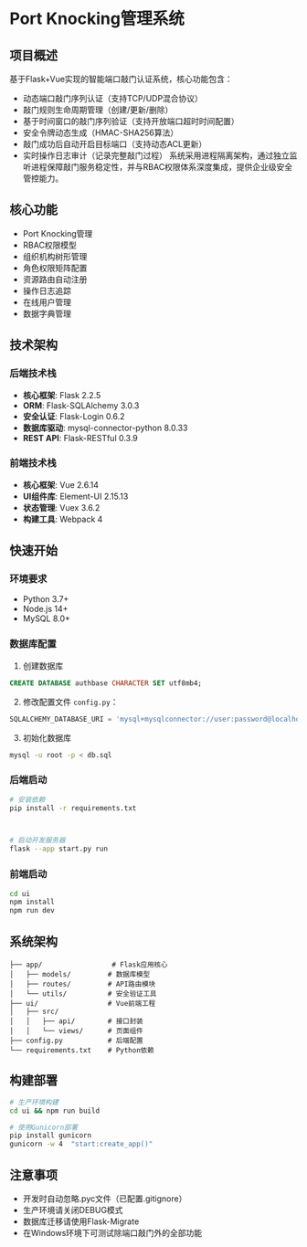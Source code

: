 # Port Knocking管理系统

## 项目概述
基于Flask+Vue实现的智能端口敲门认证系统，核心功能包含：
- 动态端口敲门序列认证（支持TCP/UDP混合协议）
- 敲门规则生命周期管理（创建/更新/删除）
- 基于时间窗口的敲门序列验证（支持开放端口超时时间配置）
- 安全令牌动态生成（HMAC-SHA256算法）
- 敲门成功后自动开启目标端口（支持动态ACL更新）
- 实时操作日志审计（记录完整敲门过程）
系统采用进程隔离架构，通过独立监听进程保障敲门服务稳定性，并与RBAC权限体系深度集成，提供企业级安全管控能力。

## 核心功能
- Port Knocking管理
- RBAC权限模型
- 组织机构树形管理
- 角色权限矩阵配置
- 资源路由自动注册
- 操作日志追踪
- 在线用户管理
- 数据字典管理

## 技术架构
### 后端技术栈
- **核心框架**: Flask 2.2.5
- **ORM**: Flask-SQLAlchemy 3.0.3
- **安全认证**: Flask-Login 0.6.2
- **数据库驱动**: mysql-connector-python 8.0.33
- **REST API**: Flask-RESTful 0.3.9

### 前端技术栈
- **核心框架**: Vue 2.6.14
- **UI组件库**: Element-UI 2.15.13
- **状态管理**: Vuex 3.6.2
- **构建工具**: Webpack 4

## 快速开始

### 环境要求
- Python 3.7+
- Node.js 14+
- MySQL 8.0+

### 数据库配置
1. 创建数据库
```sql
CREATE DATABASE authbase CHARACTER SET utf8mb4;
```
2. 修改配置文件 `config.py`：
```python
SQLALCHEMY_DATABASE_URI = 'mysql+mysqlconnector://user:password@localhost:3306/authbase'
```
3. 初始化数据库
```bash
mysql -u root -p < db.sql
```


### 后端启动
```bash
# 安装依赖
pip install -r requirements.txt



# 启动开发服务器
flask --app start.py run
```

### 前端启动
```bash
cd ui
npm install
npm run dev
```

## 系统架构
```
├── app/                 # Flask应用核心
│   ├── models/         # 数据库模型
│   ├── routes/         # API路由模块
│   └── utils/          # 安全验证工具
├── ui/                 # Vue前端工程
│   ├── src/            
│   │   ├── api/        # 接口封装
│   │   └── views/      # 页面组件
├── config.py           # 后端配置
└── requirements.txt    # Python依赖
```

## 构建部署
```bash
# 生产环境构建
cd ui && npm run build

# 使用Gunicorn部署
pip install gunicorn
gunicorn -w 4  "start:create_app()"
```

## 注意事项
- 开发时自动忽略.pyc文件（已配置.gitignore）
- 生产环境请关闭DEBUG模式
- 数据库迁移请使用Flask-Migrate
- 在Windows环境下可测试除端口敲门外的全部功能
